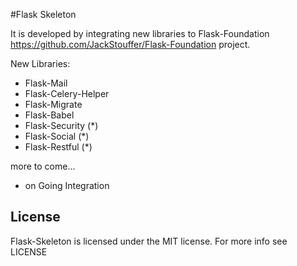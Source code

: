 #Flask Skeleton

It is developed by integrating new libraries to Flask-Foundation <https://github.com/JackStouffer/Flask-Foundation> project.

New Libraries:

* Flask-Mail
* Flask-Celery-Helper
* Flask-Migrate
* Flask-Babel
* Flask-Security (*)
* Flask-Social (*)
* Flask-Restful (*)

more to come...

* on Going Integration  

## License

Flask-Skeleton is licensed under the MIT license. For more info see LICENSE
